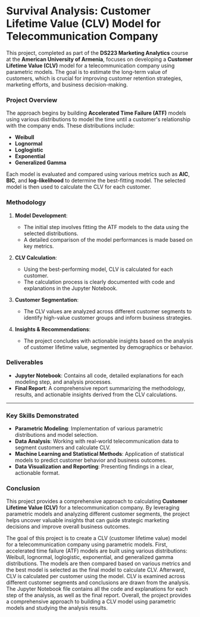 # Survival Analysis: Customer Lifetime Value (CLV) Model for Telecommunication Company

This project, completed as part of the **DS223 Marketing Analytics** course at the **American University of Armenia**, focuses on developing a **Customer Lifetime Value (CLV)** model for a telecommunication company using parametric models. The goal is to estimate the long-term value of customers, which is crucial for improving customer retention strategies, marketing efforts, and business decision-making.

### Project Overview

The approach begins by building **Accelerated Time Failure (ATF)** models using various distributions to model the time until a customer's relationship with the company ends. These distributions include:
- **Weibull**
- **Lognormal**
- **Loglogistic**
- **Exponential**
- **Generalized Gamma**

Each model is evaluated and compared using various metrics such as **AIC**, **BIC**, and **log-likelihood** to determine the best-fitting model. The selected model is then used to calculate the CLV for each customer.

### Methodology

1. **Model Development**:
   - The initial step involves fitting the ATF models to the data using the selected distributions.
   - A detailed comparison of the model performances is made based on key metrics.
   
2. **CLV Calculation**:
   - Using the best-performing model, CLV is calculated for each customer.
   - The calculation process is clearly documented with code and explanations in the Jupyter Notebook.

3. **Customer Segmentation**:
   - The CLV values are analyzed across different customer segments to identify high-value customer groups and inform business strategies.
   
4. **Insights & Recommendations**:
   - The project concludes with actionable insights based on the analysis of customer lifetime value, segmented by demographics or behavior.

### Deliverables

- **Jupyter Notebook**: Contains all code, detailed explanations for each modeling step, and analysis processes.
- **Final Report**: A comprehensive report summarizing the methodology, results, and actionable insights derived from the CLV calculations.

---

### Key Skills Demonstrated

- **Parametric Modeling**: Implementation of various parametric distributions and model selection.
- **Data Analysis**: Working with real-world telecommunication data to segment customers and calculate CLV.
- **Machine Learning and Statistical Methods**: Application of statistical models to predict customer behavior and business outcomes.
- **Data Visualization and Reporting**: Presenting findings in a clear, actionable format.

### Conclusion

This project provides a comprehensive approach to calculating **Customer Lifetime Value (CLV)** for a telecommunication company. By leveraging parametric models and analyzing different customer segments, the project helps uncover valuable insights that can guide strategic marketing decisions and improve overall business outcomes.

















The goal of this project is to create a CLV (customer lifetime value) model for a telecommunication company using parametric models. First, accelerated time failure (ATF) models are built using various distributions: Weibull, lognormal, loglogistic, exponential, and generalized gamma distributions. The models are then compared based on various metrics and the best model is selected as the final model to calculate CLV. Afterward, CLV is calculated per customer using the model. CLV is examined across different customer segments and conclusions are drawn from the analysis. The Jupyter Notebook file contains all the code and explanations for each step of the analysis, as well as the final report. Overall, the project provides a comprehensive approach to building a CLV model using parametric models and studying the analysis results.
